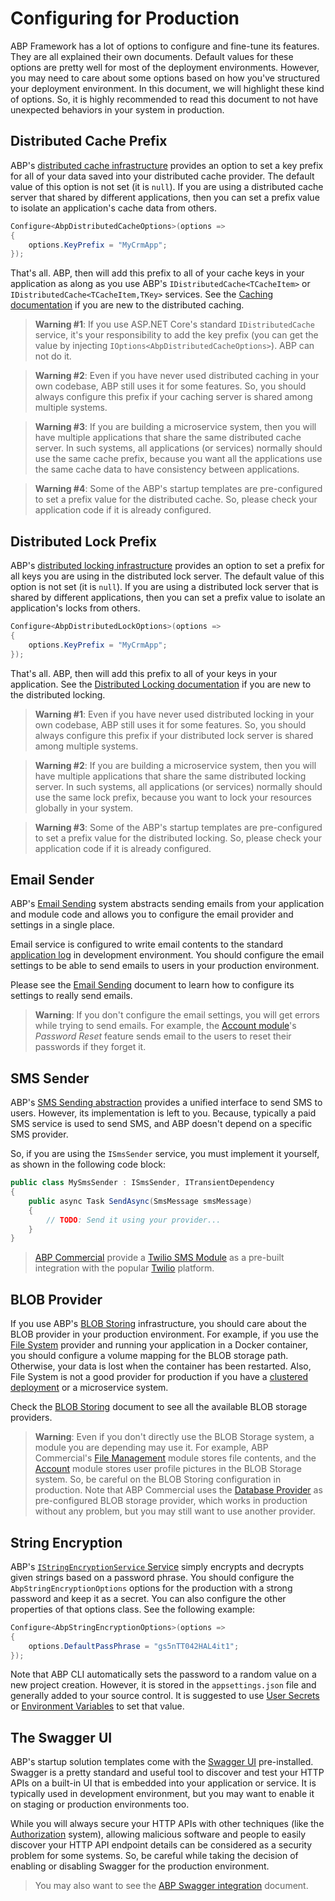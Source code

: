 # Configuring for Production

ABP Framework has a lot of options to configure and fine-tune its features. They are all explained their own documents. Default values for these options are pretty well for most of the deployment environments. However, you may need to care about some options based on how you've structured your deployment environment. In this document, we will highlight these kind of options. So, it is highly recommended to read this document to not have unexpected behaviors in your system in production.

## Distributed Cache Prefix

ABP's [distributed cache infrastructure](../Caching.md) provides an option to set a key prefix for all of your data saved into your distributed cache provider. The default value of this option is not set (it is `null`). If you are using a distributed cache server that shared by different applications, then you can set a prefix value to isolate an application's cache data from others.

````csharp
Configure<AbpDistributedCacheOptions>(options =>
{
    options.KeyPrefix = "MyCrmApp";
});
````

That's all. ABP, then will add this prefix to all of your cache keys in your application as along as you use ABP's `IDistributedCache<TCacheItem>` or `IDistributedCache<TCacheItem,TKey>` services. See the [Caching documentation](../Caching.md) if you are new to the distributed caching.

> **Warning #1**: If you use ASP.NET Core's standard `IDistributedCache` service, it's your responsibility to add the key prefix (you can get the value by injecting `IOptions<AbpDistributedCacheOptions>`). ABP can not do it.

> **Warning #2**: Even if you have never used distributed caching in your own codebase, ABP still uses it for some features. So, you should always configure this prefix if your caching server is shared among multiple systems.

> **Warning #3**: If you are building a microservice system, then you will have multiple applications that share the same distributed cache server. In such systems, all applications (or services) normally should use the same cache prefix, because you want all the applications use the same cache data to have consistency between applications.

> **Warning #4**: Some of the ABP's startup templates are pre-configured to set a prefix value for the distributed cache. So, please check your application code if it is already configured.

## Distributed Lock Prefix

ABP's [distributed locking infrastructure](../Distributed-Locking.md) provides an option to set a prefix for all keys you are using in the distributed lock server. The default value of this option is not set (it is `null`). If you are using a distributed lock server that is shared by different applications, then you can set a prefix value to isolate an application's locks from others.

````csharp
Configure<AbpDistributedLockOptions>(options =>
{
    options.KeyPrefix = "MyCrmApp";
});
````

That's all. ABP, then will add this prefix to all of your keys in your application. See the [Distributed Locking documentation](../Distributed-Locking.md) if you are new to the distributed locking.

> **Warning #1**: Even if you have never used distributed locking in your own codebase, ABP still uses it for some features. So, you should always configure this prefix if your distributed lock server is shared among multiple systems.

> **Warning #2**: If you are building a microservice system, then you will have multiple applications that share the same distributed locking server. In such systems, all applications (or services) normally should use the same lock prefix, because you want to lock your resources globally in your system.

> **Warning #3**: Some of the ABP's startup templates are pre-configured to set a prefix value for the distributed locking. So, please check your application code if it is already configured.

## Email Sender

ABP's [Email Sending](../Emailing.md) system abstracts sending emails from your application and module code and allows you to configure the email provider and settings in a single place.

Email service is configured to write email contents to the standard [application log](../Logging.md) in development environment. You should configure the email settings to be able to send emails to users in your production environment.

Please see the [Email Sending](../Emailing.md) document to learn how to configure its settings to really send emails.

> **Warning**: If you don't configure the email settings, you will get errors while trying to send emails. For example, the [Account module](../Modules/Account.md)'s *Password Reset* feature sends email to the users to reset their passwords if they forget it.

## SMS Sender

ABP's [SMS Sending abstraction](https://docs.abp.io/en/abp/latest/SMS-Sending) provides a unified interface to send SMS to users. However, its implementation is left to you. Because, typically a paid SMS service is used to send SMS, and ABP doesn't depend on a specific SMS provider.

So, if you are using the `ISmsSender` service, you must implement it yourself, as shown in the following code block:

````csharp
public class MySmsSender : ISmsSender, ITransientDependency
{
    public async Task SendAsync(SmsMessage smsMessage)
    {
        // TODO: Send it using your provider...
    }
}
````

> [ABP Commercial](https://commercial.abp.io/) provide a [Twilio SMS Module](https://docs.abp.io/en/commercial/latest/modules/twilio-sms) as a pre-built integration with the popular [Twilio](https://www.twilio.com/) platform.

## BLOB Provider

If you use ABP's [BLOB Storing](https://docs.abp.io/en/abp/latest/Blob-Storing) infrastructure, you should care about the BLOB provider in your production environment. For example, if you use the [File System](../Blob-Storing-File-System.md) provider and running your application in a Docker container, you should configure a volume mapping for the BLOB storage path. Otherwise, your data is lost when the container has been restarted. Also, File System is not a good provider for production if you have a [clustered deployment](Clustered-Environment.md) or a microservice system.

Check the [BLOB Storing](../Blob-Storing.md) document to see all the available BLOB storage providers.

> **Warning**: Even if you don't directly use the BLOB Storage system, a module you are depending may use it. For example, ABP Commercial's [File Management](https://docs.abp.io/en/commercial/latest/modules/file-management) module stores file contents, and the [Account](https://docs.abp.io/en/commercial/latest/modules/account) module stores user profile pictures in the BLOB Storage system. So, be careful on the BLOB Storing configuration in production. Note that ABP Commercial uses the [Database Provider](../Blob-Storing-Database.md) as pre-configured BLOB storage provider, which works in production without any problem, but you may still want to use another provider.

## String Encryption

ABP's [`IStringEncryptionService` Service](../String-Encryption.md) simply encrypts and decrypts given strings based on a password phrase. You should configure the `AbpStringEncryptionOptions` options for the production with a strong password and keep it as a secret. You can also configure the other properties of that options class. See the following example:

````csharp
Configure<AbpStringEncryptionOptions>(options =>
{
    options.DefaultPassPhrase = "gs5nTT042HAL4it1";
});
````

Note that ABP CLI automatically sets the password to a random value on a new project creation. However, it is stored in the `appsettings.json` file and generally added to your source control. It is suggested to use [User Secrets](https://learn.microsoft.com/en-us/aspnet/core/security/app-secrets) or [Environment Variables](https://learn.microsoft.com/en-us/aspnet/core/fundamentals/configuration) to set that value.

## The Swagger UI

ABP's startup solution templates come with the [Swagger UI](https://swagger.io/) pre-installed. Swagger is a pretty standard and useful tool to discover and test your HTTP APIs on a built-in UI that is embedded into your application or service. It is typically used in development environment, but you may want to enable it on staging or production environments too.

While you will always secure your HTTP APIs with other techniques (like the [Authorization](../Authorization.md) system), allowing malicious software and people to easily discover your HTTP API endpoint details can be considered as a security problem for some systems. So, be careful while taking the decision of enabling or disabling Swagger for the production environment.

> You may also want to see the [ABP Swagger integration](../API/Swagger-Integration.md) document.
